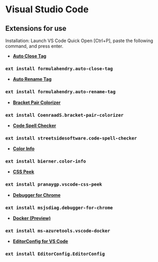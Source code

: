 # Visual Studio Code

## Extensions for use

Installation: Launch VS Code Quick Open [Ctrl+P], paste the following command, and press enter.

- **[Auto Close Tag](https://marketplace.visualstudio.com/items?itemName=formulahendry.auto-close-tag)**
### `ext install formulahendry.auto-close-tag`

- **[Auto Rename Tag](https://marketplace.visualstudio.com/items?itemName=formulahendry.auto-rename-tag)**
### `ext install formulahendry.auto-rename-tag`

- **[Bracket Pair Colorizer](https://marketplace.visualstudio.com/items?itemName=CoenraadS.bracket-pair-colorizer)**
### `ext install CoenraadS.bracket-pair-colorizer`

- **[Code Spell Checker](https://marketplace.visualstudio.com/items?itemName=streetsidesoftware.code-spell-checker)**
### `ext install streetsidesoftware.code-spell-checker`

- **[Color Info](https://marketplace.visualstudio.com/items?itemName=bierner.color-info)**
### `ext install bierner.color-info`

- **[CSS Peek](https://marketplace.visualstudio.com/items?itemName=pranaygp.vscode-css-peek)**
### `ext install pranaygp.vscode-css-peek`

- **[Debugger for Chrome](https://marketplace.visualstudio.com/items?itemName=msjsdiag.debugger-for-chrome)**
### `ext install msjsdiag.debugger-for-chrome`

- **[Docker (Preview)](https://marketplace.visualstudio.com/items?itemName=ms-azuretools.vscode-docker)**
### `ext install ms-azuretools.vscode-docker`

- **[EditorConfig for VS Code](https://marketplace.visualstudio.com/items?itemName=EditorConfig.EditorConfig)**
### `ext install EditorConfig.EditorConfig`